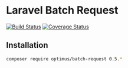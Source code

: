 # Laravel Batch Request

[![Build Status](https://travis-ci.org/esbenp/laravel-batch-request.svg)](https://travis-ci.org/esbenp/laravel-batch-request) [![Coverage Status](https://coveralls.io/repos/esbenp/laravel-batch-request/badge.svg?branch=master)](https://coveralls.io/r/esbenp/laravel-batch-request?branch=master)

## Installation

```bash
composer require optimus/batch-request 0.5.*
```
